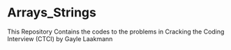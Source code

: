 # Arrays_Strings
This Repository Contains the codes to the problems in Cracking the Coding Interview (CTCI) by Gayle Laakmann
